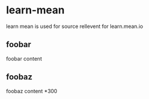 learn-mean
==========

learn mean is used for source rellevent for learn.mean.io

## foobar
foobar content
## foobaz
foobaz content *300
